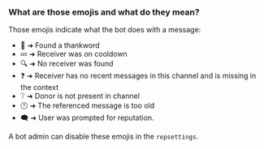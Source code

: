 ### What are those emojis and what do they mean?

Those emojis indicate what the bot does with a message:  

- 👀 ➜ Found a thankword
- 💤 ➜ Receiver was on cooldown
- 🔍 ➜ No receiver was found
- ❓ ➜ Receiver has no recent messages in this channel and is missing in the context
- ❔ ➜ Donor is not present in channel
- 🕛 ➜ The referenced message is too old
- 🗨️ ➜ User was prompted for reputation.

A bot admin can disable these emojis in the `repsettings`.
